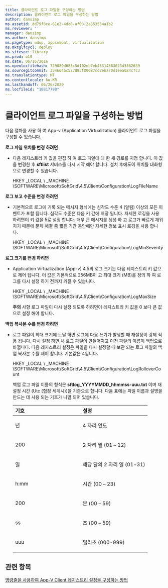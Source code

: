 ```yaml
---
title: 클라이언트 로그 파일을 구성하는 방법
description: 클라이언트 로그 파일을 구성하는 방법
author: dansimp
ms.assetid: dd79f8ce-61e2-4dc8-af03-2a353554a1b2
ms.reviewer: ''
manager: dansimp
ms.author: dansimp
ms.pagetype: mdop, appcompat, virtualization
ms.mktglfcycl: deploy
ms.sitesec: library
ms.prod: w10
ms.date: 06/16/2016
ms.openlocfilehash: 729089d683c5d102eb7eb45314583023d3362639
ms.sourcegitcommit: 354664bc527d93f80687cd2eba70d1eea024c7c3
ms.translationtype: MT
ms.contentlocale: ko-KR
ms.lasthandoff: 06/26/2020
ms.locfileid: "10817798"
---
```

# 클라이언트 로그 파일을 구성하는 방법


다음 절차를 사용 하 여 App-v (Application Virtualization) 클라이언트 로그 파일을 구성할 수 있습니다.

**로그 파일 위치를 변경 하려면**

-   다음 레지스트리 키 값을 편집 하 여 로그 파일에 대 한 새 경로를 지정 합니다. 이 값을 변경한 후 **sftlist** 서비스를 다시 시작 해야 합니다. 설치 후에도이 위치를 대화형으로 변경할 수 있습니다.

    HKEY _LOCAL \ _MACHINE \\SOFTWARE\\Microsoft\\SoftGrid\\4.5\\Client\\Configuration\\LogFileName

**로그 보고 수준을 변경 하려면**

-   기본적으로 로그에 기록 되는 메시지 형식에는 심각도 수준 4 (알림) 이상의 모든 이벤트가 포함 됩니다. 심각도 수준은 다음 키 값에 저장 됩니다. 자세한 로깅을 사용 하려면이 키 값을 5로 설정 합니다. 매우 큰 메시지를 생성 하 고 로그가 빠르게 채워지기 때문에 문제 해결 중 짧은 기간 동안에만 자세한 정보 표시 로깅을 사용 합니다.

    HKEY _LOCAL \ _MACHINE \\SOFTWARE\\Microsoft\\SoftGrid\\4.5\\Client\\Configuration\\LogMinSeverity

**로그 크기를 변경 하려면**

-   Application Virtualization (App-v) 4.5의 로그 크기는 다음 레지스트리 키 값으로 제어 됩니다. 이 값은 기본적으로 256MB이 고 최대 크기 (MB)를 정의 하 여 로그를 다시 설정 하기 전까지 커질 수 있습니다.

    HKEY _LOCAL \ _MACHINE \\SOFTWARE\\Microsoft\\SoftGrid\\4.5\\Client\\Configuration\\LogMaxSize

    **주의**  사항 로그 파일이 다시 설정 되도록 하려면이 레지스트리 키 값을 0 보다 큰 값으로 설정 해야 합니다.

     

**백업 복사본 수를 변경 하려면**

-   로그 파일이 최대 크기에 도달 하면 로그에 다음 쓰기가 발생할 때 재설정이 강제 적용 됩니다. 다시 설정 하면 새 로그 파일이 만들어지고 이전 파일의 이름이 백업으로 바뀝니다. 다음 레지스트리 설정은 파일을 다시 설정할 때 보관 되는 로그 파일의 백업 복사본 수를 제어 합니다. 기본값은 4입니다.

    HKEY _LOCAL \ _MACHINE \\SOFTWARE\\Microsoft\\SoftGrid\\4.5\\Client\\Configuration\\LogRolloverCount

    백업 로그 파일 이름의 형식은 **sftlog\_YYYYMMDD\_hhmmss-uuu.txt** 이며 재설정 시간 (Utc (협정 세계시))을 기준으로 합니다. 다음 표에는 파일 이름과 설명을 만드는 데 사용 되는 기호가 나열 되어 있습니다.

    <table>
    <colgroup>
    <col width="50%" />
    <col width="50%" />
    </colgroup>
    <thead>
    <tr class="header">
    <th align="left">기호</th>
    <th align="left">설명</th>
    </tr>
    </thead>
    <tbody>
    <tr class="odd">
    <td align="left"><p>년</p></td>
    <td align="left"><p>4 자리 연도</p></td>
    </tr>
    <tr class="even">
    <td align="left"><p>200</p></td>
    <td align="left"><p>2 자리 월 (01 – 12)</p></td>
    </tr>
    <tr class="odd">
    <td align="left"><p>일</p></td>
    <td align="left"><p>해당 달의 2 자리 일 (01-31)</p></td>
    </tr>
    <tr class="even">
    <td align="left"><p>h:mm</p></td>
    <td align="left"><p>시간 (00 – 23)</p></td>
    </tr>
    <tr class="odd">
    <td align="left"><p>200</p></td>
    <td align="left"><p>분 (00 – 59)</p></td>
    </tr>
    <tr class="even">
    <td align="left"><p>ss</p></td>
    <td align="left"><p>초 (00 – 59)</p></td>
    </tr>
    <tr class="odd">
    <td align="left"><p>uuu</p></td>
    <td align="left"><p>밀리초 (000-999)</p></td>
    </tr>
    </tbody>
    </table>

     

## 관련 항목


[명령줄을 사용하여 App-V Client 레지스트리 설정을 구성하는 방법](how-to-configure-the-app-v-client-registry-settings-by-using-the-command-line.md)

 

 





